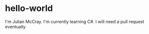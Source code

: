 # hello-world
I'm Julian McCray. I'm currently learning C#. 
I will need a pull request eventually.
